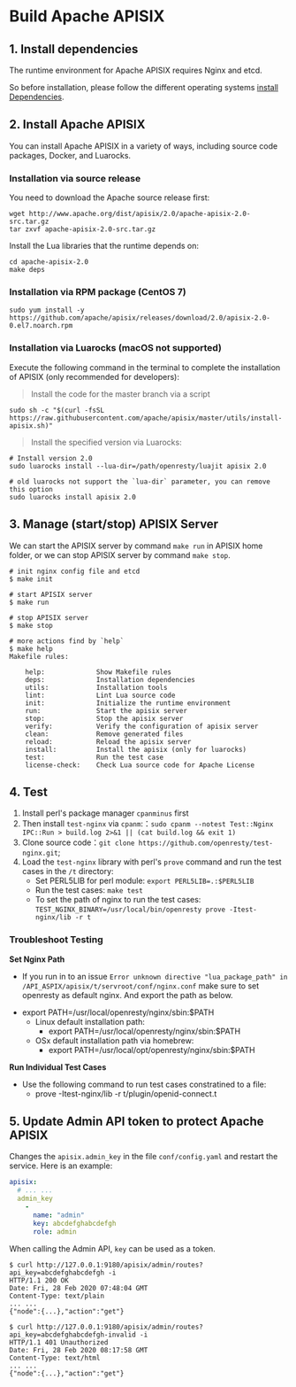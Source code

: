 <!--
#
# Licensed to the Apache Software Foundation (ASF) under one or more
# contributor license agreements.  See the NOTICE file distributed with
# this work for additional information regarding copyright ownership.
# The ASF licenses this file to You under the Apache License, Version 2.0
# (the "License"); you may not use this file except in compliance with
# the License.  You may obtain a copy of the License at
#
#     http://www.apache.org/licenses/LICENSE-2.0
#
# Unless required by applicable law or agreed to in writing, software
# distributed under the License is distributed on an "AS IS" BASIS,
# WITHOUT WARRANTIES OR CONDITIONS OF ANY KIND, either express or implied.
# See the License for the specific language governing permissions and
# limitations under the License.
#
-->

# Build Apache APISIX

## 1. Install dependencies

The runtime environment for Apache APISIX requires Nginx and etcd.

So before installation, please follow the different operating systems [install Dependencies](install-dependencies.md).

## 2. Install Apache APISIX

You can install Apache APISIX in a variety of ways, including source code packages, Docker, and Luarocks.

### Installation via source release

You need to download the Apache source release first:

```shell
wget http://www.apache.org/dist/apisix/2.0/apache-apisix-2.0-src.tar.gz
tar zxvf apache-apisix-2.0-src.tar.gz
```

Install the Lua libraries that the runtime depends on:

```shell
cd apache-apisix-2.0
make deps
```

### Installation via RPM package (CentOS 7)

```shell
sudo yum install -y https://github.com/apache/apisix/releases/download/2.0/apisix-2.0-0.el7.noarch.rpm
```

### Installation via Luarocks (macOS not supported)

Execute the following command in the terminal to complete the installation of APISIX (only recommended for developers):

> Install the code for the master branch via a script

```shell
sudo sh -c "$(curl -fsSL https://raw.githubusercontent.com/apache/apisix/master/utils/install-apisix.sh)"
```

> Install the specified version via Luarocks:

```shell
# Install version 2.0
sudo luarocks install --lua-dir=/path/openresty/luajit apisix 2.0

# old luarocks not support the `lua-dir` parameter, you can remove this option
sudo luarocks install apisix 2.0
```

## 3. Manage (start/stop) APISIX Server

We can start the APISIX server by command `make run` in APISIX home folder,
or we can stop APISIX server by command `make stop`.

```shell
# init nginx config file and etcd
$ make init

# start APISIX server
$ make run

# stop APISIX server
$ make stop

# more actions find by `help`
$ make help
Makefile rules:

    help:             Show Makefile rules
    deps:             Installation dependencies
    utils:            Installation tools
    lint:             Lint Lua source code
    init:             Initialize the runtime environment
    run:              Start the apisix server
    stop:             Stop the apisix server
    verify:           Verify the configuration of apisix server
    clean:            Remove generated files
    reload:           Reload the apisix server
    install:          Install the apisix (only for luarocks)
    test:             Run the test case
    license-check:    Check Lua source code for Apache License
```

## 4. Test

1. Install perl's package manager `cpanminus` first
2. Then install `test-nginx` via `cpanm`:：`sudo cpanm --notest Test::Nginx IPC::Run > build.log 2>&1 || (cat build.log && exit 1)`
3. Clone source code：`git clone https://github.com/openresty/test-nginx.git`;
4. Load the `test-nginx` library with perl's `prove` command and run the test cases in the `/t` directory:
    * Set PERL5LIB for perl module: `export PERL5LIB=.:$PERL5LIB`
    * Run the test cases: `make test`
    * To set the path of nginx to run the test cases: `TEST_NGINX_BINARY=/usr/local/bin/openresty prove -Itest-nginx/lib -r t`

### Troubleshoot Testing

**Set Nginx Path**
- If you run in to an issue `Error unknown directive "lua_package_path" in /API_ASPIX/apisix/t/servroot/conf/nginx.conf`
make sure to set openresty as default nginx. And export the path as below.
* export PATH=/usr/local/openresty/nginx/sbin:$PATH
    - Linux default installation path:
        * export PATH=/usr/local/openresty/nginx/sbin:$PATH
    - OSx default installation path via homebrew:
        * export PATH=/usr/local/opt/openresty/nginx/sbin:$PATH

**Run Individual Test Cases**
- Use the following command to run test cases constratined to a file:
    - prove -Itest-nginx/lib -r t/plugin/openid-connect.t

## 5. Update Admin API token to protect Apache APISIX

Changes the `apisix.admin_key` in the file `conf/config.yaml` and restart the service.
Here is an example:

```yaml
apisix:
  # ... ...
  admin_key
    -
      name: "admin"
      key: abcdefghabcdefgh
      role: admin
```

When calling the Admin API, `key` can be used as a token.

```shell
$ curl http://127.0.0.1:9180/apisix/admin/routes?api_key=abcdefghabcdefgh -i
HTTP/1.1 200 OK
Date: Fri, 28 Feb 2020 07:48:04 GMT
Content-Type: text/plain
... ...
{"node":{...},"action":"get"}

$ curl http://127.0.0.1:9180/apisix/admin/routes?api_key=abcdefghabcdefgh-invalid -i
HTTP/1.1 401 Unauthorized
Date: Fri, 28 Feb 2020 08:17:58 GMT
Content-Type: text/html
... ...
{"node":{...},"action":"get"}
```
